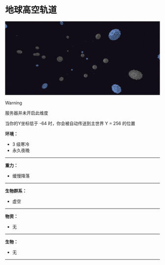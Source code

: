 # 地球高空轨道

![地球高空轨道](image/1.png)

> [!WARNING]
>
> 服务器并未开启此维度

 当你的Y坐标低于 -64 时，你会被自动传送到主世界 Y = 256 的位置

**环境：**

- 3 级寒冷
- 永久夜晚

------

**重力：**

- 缓慢降落

------

**生物群系：**

- 虚空

------

**物资：**

- 无

------

**生物：**

- 无

------

